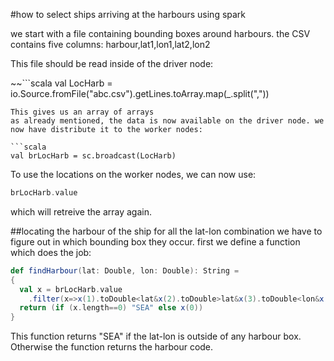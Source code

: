 #how to select ships arriving at the harbours using spark

we start with a file containing bounding boxes around harbours. the CSV contains five columns: harbour,lat1,lon1,lat2,lon2

This file should be read inside of the driver node:

~~```scala
val LocHarb = io.Source.fromFile("abc.csv").getLines.toArray.map(_.split(","))
```~~
This gives us an array of arrays
as already mentioned, the data is now available on the driver node. we now have distribute it to the worker nodes:

```scala
val brLocHarb = sc.broadcast(LocHarb)
```

To use the locations on the worker nodes, we can now use:

```scala
brLocHarb.value
```

which will retreive the array again.

##locating the harbour of the ship
for all the lat-lon combination we have to figure out in which bounding box they occur.
first we define a function which does the job:
```scala
def findHarbour(lat: Double, lon: Double): String =
{
  val x = brLocHarb.value
    .filter(x=>x(1).toDouble<lat&x(2).toDouble>lat&x(3).toDouble<lon&x(4).toDouble>lon).map(x=>x(0))
  return (if (x.length==0) "SEA" else x(0))
}
```
This function returns "SEA" if the lat-lon is outside of any harbour box. Otherwise the function returns the harbour code.
